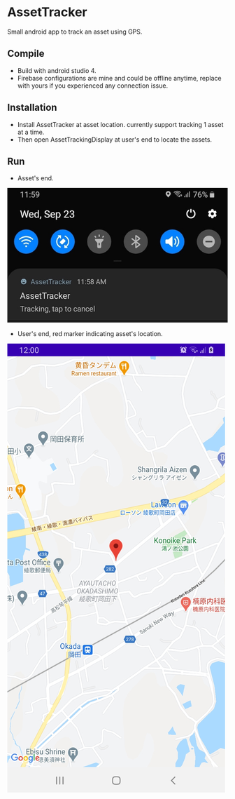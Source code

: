 # AssetTracker
Small android app to track an asset using GPS.
## Compile
* Build with android studio 4.
* Firebase configurations are mine and could be offline anytime, replace with yours if you experienced any connection issue.
## Installation
* Install AssetTracker at asset location. currently support tracking 1 asset at a time.
* Then open AssetTrackingDisplay at user's end to locate the assets.
## Run
* Asset's end.

![](screenshots/Tracker.jpg)

* User's end, red marker indicating asset's location.

![](screenshots/tracking_display.jpg)
